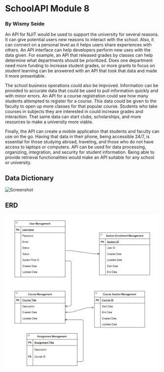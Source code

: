 # SchoolAPI Module 8
### By Wismy Seide

An API for NJIT would be used to support the university for several reasons.  It can give potential users new reasons to interact with the school.  Also, it can connect on a personal level as it helps users share experiences with others.  An API interface can help developers perform new uses with the data given.  For example, an API that released grades by classes can help determine what departments should be prioritized.  Does one department need more funding to increase student grades, or more grants to focus on student learning can be answered with an API that took that data and made it more presentable.

The school business operations could also be improved.  Information can be provided to accurate data that could be used to pull information quickly and with minor errors.  An API for a course registration could see how many students attempted to register for a course.  This data could be given to the faculty to open up more classes for that popular course.  Students who take courses in subjects they are interested in could increase grades and interaction. That same data can start clubs, scholarships, and more resources to make a university more viable.

Finally, the API can create a mobile application that students and faculty can use on the go.  Having that data in their phone, being accessible 24/7, is essential for those studying abroad, traveling, and those who do not have access to laptops or computers.  API can be used for data processing, organizing, integration, and security for student information.  Being able to provide retrieval functionalities would make an API suitable for any school or university.


## Data Dictionary

![Screenshot](/Capture.JPG)

## ERD

![Screenshot2](/erd.jpg)



